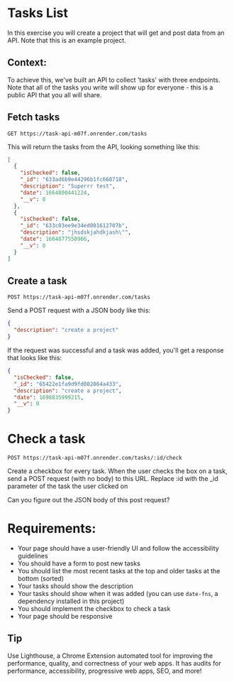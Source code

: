 # Tasks List

In this exercise you will create a project that will get and post data from an API. Note that this is an example project.

## Context:

To achieve this, we've built an API to collect 'tasks' with three endpoints. Note that all of the tasks you write will show up for everyone - this is a public API that you all will share.

## Fetch tasks

`GET https://task-api-m07f.onrender.com/tasks`

This will return the tasks from the API, looking something like this:

```json
[
  {
    "isChecked": false,
    "_id": "633ad6b9e44296b1fc668718",
    "description": "Superrr test",
    "date": 1664800441224,
    "__v": 0
  },
  {
    "isChecked": false,
    "_id": "633c03ee9e34ed001612707b",
    "description": "jhsdskjahdkjash\"",
    "date": 1664877550966,
    "__v": 0
  }
]
```

## Create a task

`POST https://task-api-m07f.onrender.com/tasks`

Send a POST request with a JSON body like this:

```json
{
  "description": "create a project"
}
```

If the request was successful and a task was added, you'll get a response that looks like this:

```json
{
  "isChecked": false,
  "_id": "65422e1fa9d9fd002864a433",
  "description": "create a project",
  "date": 1698835999215,
  "__v": 0
}
```

# Check a task

`POST https://task-api-m07f.onrender.com/tasks/:id/check`

Create a checkbox for every task. When the user checks the box on a task, send a POST request (with no body) to this URL. Replace :id with the \_id parameter of the task the user clicked on

Can you figure out the JSON body of this post request?

# Requirements:

- Your page should have a user-friendly UI and follow the accessibility guidelines
- You should have a form to post new tasks
- You should list the most recent tasks at the top and older tasks at the bottom (sorted)
- Your tasks should show the description
- Your tasks should show when it was added (you can use `date-fns`, a dependency installed in this project)
- You should implement the checkbox to check a task
- Your page should be responsive

## Tip

Use Lighthouse, a Chrome Extension automated tool for improving the performance, quality, and correctness of your web apps.
It has audits for performance, accessibility, progressive web apps, SEO, and more!
